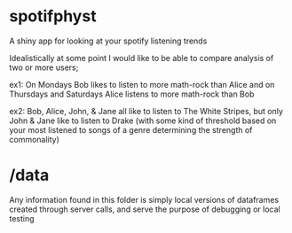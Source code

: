 # spotifphyst
A shiny app for looking at your spotify listening trends

Idealistically at some point I would like to be able to compare analysis of two or more users;

ex1: On Mondays Bob likes to listen to more math-rock than Alice and on Thursdays and Saturdays Alice listens to more math-rock than Bob

ex2: Bob, Alice, John, & Jane all like to listen to The White Stripes, but only John & Jane like to listen to Drake (with some kind of threshold based on your most listened to songs of a genre determining the strength of commonality)

# /data
Any information found in this folder is simply local versions of dataframes created through server calls, and serve the purpose of debugging or local testing
